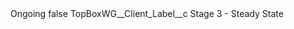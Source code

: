 <?xml version="1.0" encoding="UTF-8"?>
<CustomMetadata xmlns="http://soap.sforce.com/2006/04/metadata" xmlns:xsi="http://www.w3.org/2001/XMLSchema-instance" xmlns:xsd="http://www.w3.org/2001/XMLSchema">
    <label>Ongoing</label>
    <protected>false</protected>
    <values>
        <field>TopBoxWG__Client_Label__c</field>
        <value xsi:type="xsd:string">Stage 3 - Steady State</value>
    </values>
</CustomMetadata>
